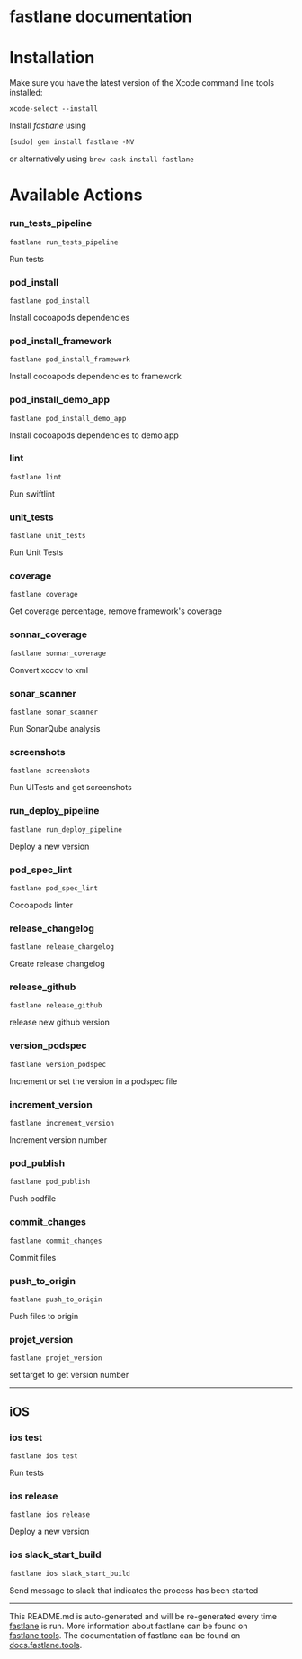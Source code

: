 fastlane documentation
================
# Installation

Make sure you have the latest version of the Xcode command line tools installed:

```
xcode-select --install
```

Install _fastlane_ using
```
[sudo] gem install fastlane -NV
```
or alternatively using `brew cask install fastlane`

# Available Actions
### run_tests_pipeline
```
fastlane run_tests_pipeline
```
Run tests
### pod_install
```
fastlane pod_install
```
Install cocoapods dependencies
### pod_install_framework
```
fastlane pod_install_framework
```
Install cocoapods dependencies to framework
### pod_install_demo_app
```
fastlane pod_install_demo_app
```
Install cocoapods dependencies to demo app
### lint
```
fastlane lint
```
Run swiftlint
### unit_tests
```
fastlane unit_tests
```
Run Unit Tests
### coverage
```
fastlane coverage
```
Get coverage percentage, remove framework's coverage
### sonnar_coverage
```
fastlane sonnar_coverage
```
Convert xccov to xml
### sonar_scanner
```
fastlane sonar_scanner
```
Run SonarQube analysis
### screenshots
```
fastlane screenshots
```
Run UITests and get screenshots
### run_deploy_pipeline
```
fastlane run_deploy_pipeline
```
Deploy a new version
### pod_spec_lint
```
fastlane pod_spec_lint
```
Cocoapods linter
### release_changelog
```
fastlane release_changelog
```
Create release changelog
### release_github
```
fastlane release_github
```
release new github version
### version_podspec
```
fastlane version_podspec
```
Increment or set the version in a podspec file
### increment_version
```
fastlane increment_version
```
Increment version number
### pod_publish
```
fastlane pod_publish
```
Push podfile
### commit_changes
```
fastlane commit_changes
```
Commit files
### push_to_origin
```
fastlane push_to_origin
```
Push files to origin
### projet_version
```
fastlane projet_version
```
set target to get version number

----

## iOS
### ios test
```
fastlane ios test
```
Run tests
### ios release
```
fastlane ios release
```
Deploy a new version
### ios slack_start_build
```
fastlane ios slack_start_build
```
Send message to slack that indicates the process has been started

----

This README.md is auto-generated and will be re-generated every time [fastlane](https://fastlane.tools) is run.
More information about fastlane can be found on [fastlane.tools](https://fastlane.tools).
The documentation of fastlane can be found on [docs.fastlane.tools](https://docs.fastlane.tools).
